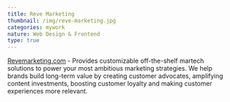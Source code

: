 ```yaml
---
title: Reve Marketing
thumbnail: /img/reve-marketing.jpg
categories: mywork
nature: Web Design & Frontend
type: true
---
```


  [Revemarketing.com](https://www.revemarketing.com/) - Provides customizable
  off-the-shelf martech solutions to power your most ambitious marketing
  strategies. We help brands build long-term value by creating customer
  advocates, amplifying content investments, boosting customer loyalty and
  making customer experiences more relevant.
